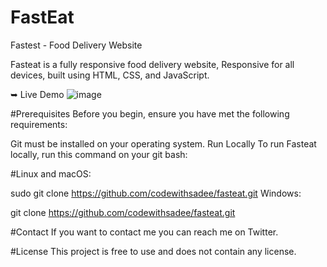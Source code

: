 # FastEat
Fastest - Food Delivery Website


 
Fasteat is a fully responsive food delivery website,
Responsive for all devices, built using HTML, CSS, and JavaScript.

➥ Live Demo
![image](https://github.com/Himanshuchoudhary18/FastEat/assets/38095683/082cff0c-68e6-4891-9635-4157fe418024)



#Prerequisites
Before you begin, ensure you have met the following requirements:

Git must be installed on your operating system.
Run Locally
To run Fasteat locally, run this command on your git bash:

#Linux and macOS:

sudo git clone https://github.com/codewithsadee/fasteat.git
Windows:

git clone https://github.com/codewithsadee/fasteat.git


#Contact
If you want to contact me you can reach me on Twitter.

#License
This project is free to use and does not contain any license.
